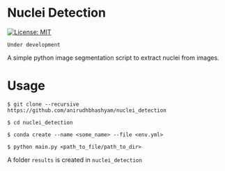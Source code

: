 # Nuclei Detection

[![License: MIT](https://img.shields.io/badge/License-MIT-yellow.svg)](https://opensource.org/licenses/MIT)

```
Under development
```

A simple python image segmentation script to extract nuclei from images.

# Usage
```
$ git clone --recursive https://github.com/anirudhbhashyam/nuclei_detection 

$ cd nuclei_detection

$ conda create --name <some_name> --file <env.yml> 

$ python main.py <path_to_file/path_to_dir>
```
A folder `results` is created in `nuclei_detection`
